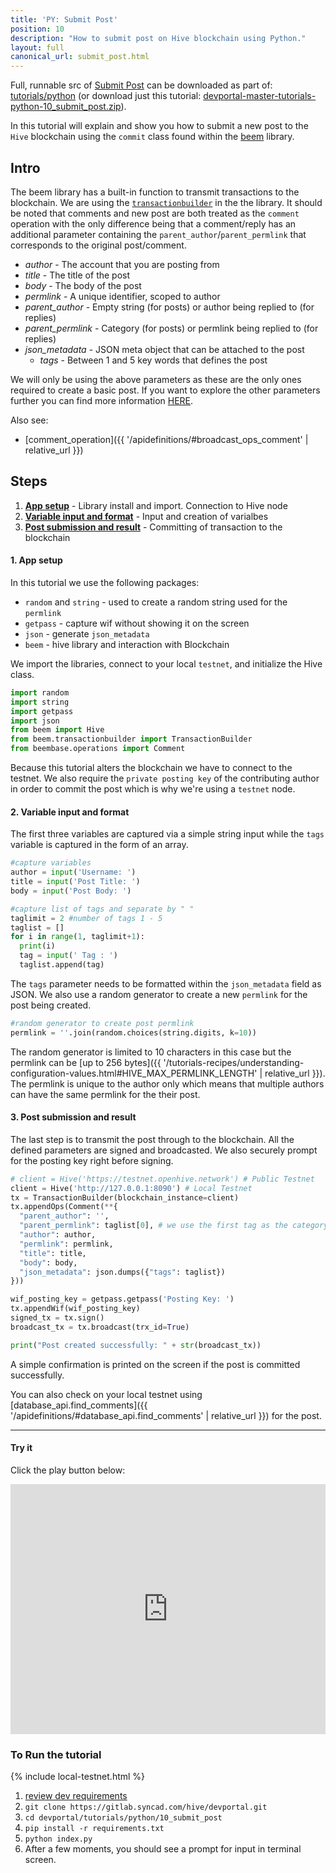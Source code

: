 ```yaml
---
title: 'PY: Submit Post'
position: 10
description: "How to submit post on Hive blockchain using Python."
layout: full
canonical_url: submit_post.html
---
```

Full, runnable src of [Submit Post](https://gitlab.syncad.com/hive/devportal/-/tree/master/tutorials/python/10_submit_post) can be downloaded as part of: [tutorials/python](https://gitlab.syncad.com/hive/devportal/-/tree/master/tutorials/python) (or download just this tutorial: [devportal-master-tutorials-python-10_submit_post.zip](https://gitlab.syncad.com/hive/devportal/-/archive/master/devportal-master.zip?path=tutorials/python/10_submit_post)).

In this tutorial will explain and show you how to submit a new post to the `Hive` blockchain using the `commit` class found within the [beem](https://github.com/holgern/beem) library.

## Intro

The beem library has a built-in function to transmit transactions to the blockchain.  We are using the [`transactionbuilder`](https://beem.readthedocs.io/en/latest/beem.transactionbuilder.html) in the the library.  It should be noted that comments and new post are both treated as the `comment` operation with the only difference being that a comment/reply has an additional parameter containing the `parent_author`/`parent_permlink` that corresponds to the original post/comment.

* _author_ - The account that you are posting from
* _title_ - The title of the post
* _body_ - The body of the post
* _permlink_ - A unique identifier, scoped to author
* _parent_author_ - Empty string (for posts) or author being replied to (for replies)
* _parent_permlink_ - Category (for posts) or permlink being replied to (for replies)
* _json_metadata_ - JSON meta object that can be attached to the post
  * _tags_ - Between 1 and 5 key words that defines the post

We will only be using the above parameters as these are the only ones required to create a basic post.  If you want to explore the other parameters further you can find more information [HERE](https://beem.readthedocs.io/en/latest/beem.comment.html#beem.comment.Comment).

Also see:
* [comment_operation]({{ '/apidefinitions/#broadcast_ops_comment' | relative_url }})

## Steps

1. [**App setup**](#setup) - Library install and import. Connection to Hive node
2. [**Variable input and format**](#input) - Input and creation of varialbes
3. [**Post submission and result**](#submit) - Committing of transaction to the blockchain

#### 1. App setup <a name="setup"></a>

In this tutorial we use the following packages:

- `random` and `string` - used to create a random string used for the `permlink`
- `getpass` - capture wif without showing it on the screen
- `json` - generate `json_metadata`
- `beem` - hive library and interaction with Blockchain

We import the libraries, connect to your local `testnet`, and initialize the Hive class.

```python
import random
import string
import getpass
import json
from beem import Hive
from beem.transactionbuilder import TransactionBuilder
from beembase.operations import Comment
```

Because this tutorial alters the blockchain we have to connect to the testnet.  We also require the `private posting key` of the contributing author in order to commit the post which is why we're using a `testnet` node.

#### 2. Variable input and format<a name="input"></a>

The first three variables are captured via a simple string input while the `tags` variable is captured in the form of an array.

```python
#capture variables
author = input('Username: ')
title = input('Post Title: ')
body = input('Post Body: ')

#capture list of tags and separate by " "
taglimit = 2 #number of tags 1 - 5
taglist = []
for i in range(1, taglimit+1):
  print(i)
  tag = input(' Tag : ')
  taglist.append(tag)
```

The `tags` parameter needs to be formatted within the `json_metadata` field as JSON.  We also use a random generator to create a new `permlink` for the post being created.

```python
#random generator to create post permlink
permlink = ''.join(random.choices(string.digits, k=10))
```

The random generator is limited to 10 characters in this case but the permlink can be [up to 256 bytes]({{ '/tutorials-recipes/understanding-configuration-values.html#HIVE_MAX_PERMLINK_LENGTH' | relative_url }}).  The permlink is unique to the author only which means that multiple authors can have the same permlink for the their post.

#### 3. Post submission and result<a name="submit"></a>

The last step is to transmit the post through to the blockchain.  All the defined parameters are signed and broadcasted.  We also securely prompt for the posting key right before signing.

```python
# client = Hive('https://testnet.openhive.network') # Public Testnet
client = Hive('http://127.0.0.1:8090') # Local Testnet
tx = TransactionBuilder(blockchain_instance=client)
tx.appendOps(Comment(**{
  "parent_author": '',
  "parent_permlink": taglist[0], # we use the first tag as the category
  "author": author,
  "permlink": permlink,
  "title": title,
  "body": body,
  "json_metadata": json.dumps({"tags": taglist})
}))

wif_posting_key = getpass.getpass('Posting Key: ')
tx.appendWif(wif_posting_key)
signed_tx = tx.sign()
broadcast_tx = tx.broadcast(trx_id=True)

print("Post created successfully: " + str(broadcast_tx))
```

A simple confirmation is printed on the screen if the post is committed successfully.

You can also check on your local testnet using [database_api.find_comments]({{ '/apidefinitions/#database_api.find_comments' | relative_url }}) for the post.

---

#### Try it

Click the play button below:

<iframe height="400px" width="100%" src="https://replit.com/@inertia186/py10submitpost?embed=1&output=1" scrolling="no" frameborder="no" allowtransparency="true" allowfullscreen="true" sandbox="allow-forms allow-pointer-lock allow-popups allow-same-origin allow-scripts allow-modals"></iframe>

### To Run the tutorial

{% include local-testnet.html %}

1. [review dev requirements](getting_started.html)
1. `git clone https://gitlab.syncad.com/hive/devportal.git`
2. `cd devportal/tutorials/python/10_submit_post`
3. `pip install -r requirements.txt`
4. `python index.py`
5. After a few moments, you should see a prompt for input in terminal screen.
